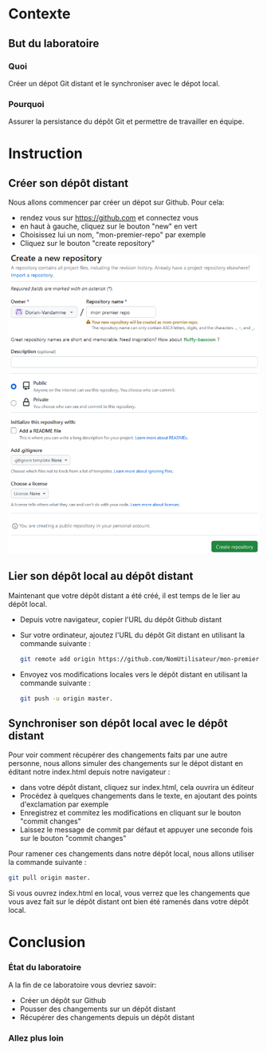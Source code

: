 # Contexte
## But du laboratoire
### Quoi

Créer un dépot Git distant et le synchroniser avec le dépot local.

### Pourquoi

Assurer la persistance du dépôt Git et permettre de travailler en équipe.

# Instruction

## Créer son dépôt distant

Nous allons commencer par créer un dépot sur Github.
Pour cela:
- rendez vous sur https://github.com et connectez vous
- en haut à gauche, cliquez sur le bouton "new" en vert
- Choisissez lui un nom, "mon-premier-repo" par exemple
- Cliquez sur le bouton "create repository"

![images](/images/lab3_create_repo.png)

## Lier son dépôt local au dépôt distant

Maintenant que votre dépôt distant a été créé, il est temps de le lier au dépôt local.
- Depuis votre navigateur, copier l'URL du dépôt Github distant

- Sur votre ordinateur, ajoutez l'URL du dépôt Git distant en utilisant la commande suivante : 
  ```bash
  git remote add origin https://github.com/NomUtilisateur/mon-premier-repo.git.
  ```

- Envoyez vos modifications locales vers le dépôt distant en utilisant la commande suivante : 
  ```bash
  git push -u origin master.
  ```

## Synchroniser son dépôt local avec le dépôt distant

Pour voir comment récupérer des changements faits par une autre personne, nous allons simuler des changements sur le dépot distant en éditant notre index.html depuis notre navigateur :
- dans votre dépôt distant, cliquez sur index.html, cela ouvrira un éditeur
- Procédez à quelques changements dans le texte, en ajoutant des points d'exclamation par exemple
- Enregistrez et commitez les modifications en cliquant sur le bouton "commit changes"
- Laissez le message de commit par défaut et appuyer une seconde fois sur le bouton "commit changes"

Pour ramener ces changements dans notre dépôt local, nous allons utiliser la commande suivante : 
```bash
git pull origin master.
```

Si vous ouvrez index.html en local, vous verrez que les changements que vous avez fait sur le dépôt distant ont bien été ramenés dans votre dépôt local.

# Conclusion
### État du laboratoire 
A la fin de ce laboratoire vous devriez savoir:
- Créer un dépôt sur Github
- Pousser des changements sur un dépôt distant
- Récupérer des changements depuis un dépôt distant

### Allez plus loin 


